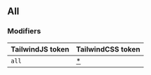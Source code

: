 ## All


### Modifiers

| TailwindJS token | TailwindCSS token |
| ----- | ----- |
| `all` | [*](https://tailwindcss.com/docs/hover-focus-and-other-states#styling-direct-children) |